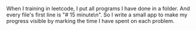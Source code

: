 When I training in leetcode, I put all programs I have done in a folder.
And every file's first line is "# 15 minute\n".
So I write a small app to make my progress visible by marking the time I have spent on each problem.
